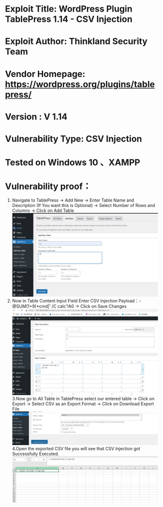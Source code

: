 # Exploit Title: WordPress Plugin TablePress 1.14 - CSV Injection 
# Exploit Author: Thinkland Security Team
# Vendor Homepage: https://wordpress.org/plugins/tablepress/
# Version :  V 1.14
# Vulnerability Type: CSV Injection 
# Tested on Windows 10 、XAMPP
# Vulnerability proof：  
1. Navigate to TablePress → Add New → Enter Table Name and Description (If You want this is Optional) → Select Number of Rows and Columns → Click on Add Table
![image](https://github.com/BigTiger2020/word-press/blob/main/cvs1.png)  
2. Now in Table Content Input Field Enter CSV Injection Payload：- @SUM(1+9)*cmd|' /C calc'!A0 → Click on Save Changes
![image](https://github.com/BigTiger2020/word-press/blob/main/cvs2.png)  
3.Now go to All Table in TablePress select our entered table → Click on Export → Select CSV as an Export Format → Click on Download Export File
![image](https://github.com/BigTiger2020/word-press/blob/main/cvs3.png)  
4.Open the exported CSV file you will see that CSV Injection got Successfully Executed.
![image](https://github.com/BigTiger2020/word-press/blob/main/cvs4.png)  
